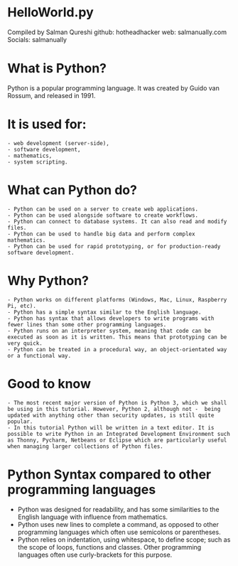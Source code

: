 # HelloWorld.py
Compiled by Salman Qureshi
github: hotheadhacker
web: salmanually.com
Socials: salmanually

# What is Python?
Python is a popular programming language. It was created by Guido van Rossum, and released in 1991.

# It is used for:

    - web development (server-side),
    - software development,
    - mathematics,
    - system scripting.

# What can Python do?

    - Python can be used on a server to create web applications.
    - Python can be used alongside software to create workflows.
    - Python can connect to database systems. It can also read and modify files.
    - Python can be used to handle big data and perform complex mathematics.
    - Python can be used for rapid prototyping, or for production-ready software development.

# Why Python?

    - Python works on different platforms (Windows, Mac, Linux, Raspberry Pi, etc).
    - Python has a simple syntax similar to the English language.
    - Python has syntax that allows developers to write programs with fewer lines than some other programming languages.
    - Python runs on an interpreter system, meaning that code can be executed as soon as it is written. This means that prototyping can be very quick.
    - Python can be treated in a procedural way, an object-orientated way or a functional way.

# Good to know

    - The most recent major version of Python is Python 3, which we shall be using in this tutorial. However, Python 2, although not -  being updated with anything other than security updates, is still quite popular.
    - In this tutorial Python will be written in a text editor. It is possible to write Python in an Integrated Development Environment such as Thonny, Pycharm, Netbeans or Eclipse which are particularly useful when managing larger collections of Python files.

# Python Syntax compared to other programming languages

   - Python was designed for readability, and has some similarities to the English language with influence from mathematics.
   - Python uses new lines to complete a command, as opposed to other programming languages which often use semicolons or parentheses.
   - Python relies on indentation, using whitespace, to define scope; such as the scope of loops, functions and classes. Other programming languages often use curly-brackets for this purpose.